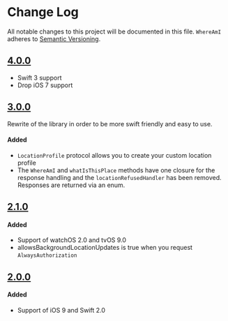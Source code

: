 # Change Log
All notable changes to this project will be documented in this file.
`WhereAmI` adheres to [Semantic Versioning](http://semver.org/).

## [4.0.0](https://github.com/lypiut/WhereAmI/releases/tag/4.0.0)

- Swift 3 support
- Drop iOS 7 support

## [3.0.0](https://github.com/lypiut/WhereAmI/releases/tag/3.0.0)

Rewrite of the library in order to be more swift friendly and easy to use.

#### Added
- `LocationProfile` protocol allows you to create your custom location profile
- The `WhereAmI` and `whatIsThisPlace` methods have one closure for the response handling and the `locationRefusedHandler` has been removed. Responses are returned via an enum.

## [2.1.0](https://github.com/lypiut/WhereAmI/releases/tag/2.1.0)

#### Added
- Support of watchOS 2.0 and tvOS 9.0
- allowsBackgroundLocationUpdates is true when you request `AlwaysAuthorization`

## [2.0.0](https://github.com/lypiut/WhereAmI/releases/tag/2.0.0)

#### Added
- Support of iOS 9 and Swift 2.0
